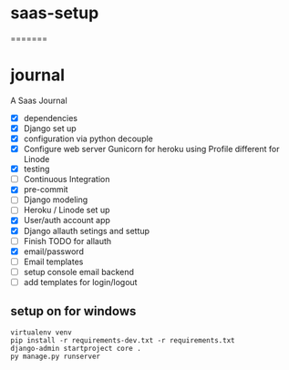 # saas-setup

=======

# journal

A Saas Journal

- [x] dependencies
- [x] Django set up
- [x] configuration via python decouple
- [x] Configure web server Gunicorn for heroku using Profile different for Linode
- [x] testing
- [ ] Continuous Integration
- [x] pre-commit
- [ ] Django modeling
- [ ] Heroku / Linode set up
- [x] User/auth account app
- [x] Django allauth setings and settup
- [ ] Finish TODO for allauth
- [x] email/password
- [ ] Email templates
- [ ] setup console email backend
- [ ] add templates for login/logout

## setup on for windows

```
virtualenv venv
pip install -r requirements-dev.txt -r requirements.txt
django-admin startproject core .
py manage.py runserver
```

